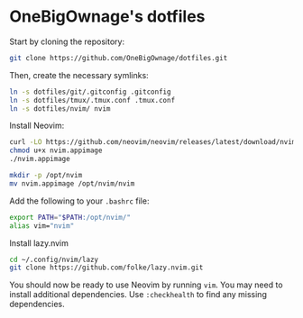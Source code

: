# OneBigOwnage's dotfiles

Start by cloning the repository:

```bash
git clone https://github.com/OneBigOwnage/dotfiles.git
```

Then, create the necessary symlinks:

```bash
ln -s dotfiles/git/.gitconfig .gitconfig
ln -s dotfiles/tmux/.tmux.conf .tmux.conf
ln -s dotfiles/nvim/ nvim
```

Install Neovim:

```bash
curl -LO https://github.com/neovim/neovim/releases/latest/download/nvim.appimage
chmod u+x nvim.appimage
./nvim.appimage

mkdir -p /opt/nvim
mv nvim.appimage /opt/nvim/nvim
```

Add the following to your `.bashrc` file:
```bash
export PATH="$PATH:/opt/nvim/"
alias vim="nvim"
```

Install lazy.nvim
```bash
cd ~/.config/nvim/lazy
git clone https://github.com/folke/lazy.nvim.git
```

You should now be ready to use Neovim by running `vim`. You may need to install additional dependencies. Use `:checkhealth` to find any missing dependencies.
